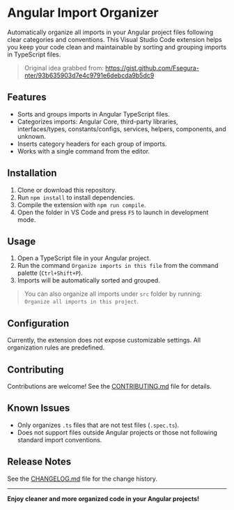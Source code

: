 # Angular Import Organizer

Automatically organize all imports in your Angular project files following clear categories and conventions. This Visual Studio Code extension helps you keep your code clean and maintainable by sorting and grouping imports in TypeScript files.

> Original idea grabbed from: https://gist.github.com/Fsegura-nter/93b635903d7e4c9791e6debcda9b5dc9

## Features

- Sorts and groups imports in Angular TypeScript files.
- Categorizes imports: Angular Core, third-party libraries, interfaces/types, constants/configs, services, helpers, components, and unknown.
- Inserts category headers for each group of imports.
- Works with a single command from the editor.

## Installation

1. Clone or download this repository.
2. Run `npm install` to install dependencies.
3. Compile the extension with `npm run compile`.
4. Open the folder in VS Code and press `F5` to launch in development mode.

## Usage

1. Open a TypeScript file in your Angular project.
2. Run the command `Organize imports in this file` from the command palette (`Ctrl+Shift+P`).
3. Imports will be automatically sorted and grouped.

> You can also organize all imports under `src` folder by running: `Organize all imports in this project`.

## Configuration

Currently, the extension does not expose customizable settings. All organization rules are predefined.

## Contributing

Contributions are welcome! See the [CONTRIBUTING.md](CONTRIBUTING.md) file for details.

## Known Issues

- Only organizes `.ts` files that are not test files (`.spec.ts`).
- Does not support files outside Angular projects or those not following standard import conventions.

## Release Notes

See the [CHANGELOG.md](CHANGELOG.md) file for the change history.

---

**Enjoy cleaner and more organized code in your Angular projects!**
